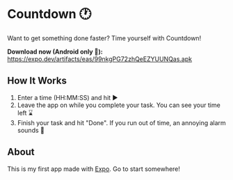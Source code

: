 # Countdown 🕐
Want to get something done faster? Time yourself with Countdown!

**Download now (Android only 📱):** https://expo.dev/artifacts/eas/99nkgPG72zhQeEZYUUNQas.apk
## How It Works
1. Enter a time (HH:MM:SS) and hit ▶️
2. Leave the app on while you complete your task. You can see your time left ⌛
3. Finish your task and hit "Done". If you run out of time, an annoying alarm sounds 🚨

## About
This is my first app made with [Expo](https://expo.dev/). Go to start somewhere!
